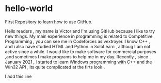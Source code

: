 # hello-world
First Repository to learn how to use GitHub.

Hello readers , my name is Victor and I'm using GitHub because I like to try new things.
My main experience in programming is related to Competitive Programming , you can see me in Codeforces as vextroyer.
I know C++ , and i also have studied HTML and Python in SoloLearn , althoug I am not active since a while.
I would like to make software for commercial purposes ,and sometimes I make programs to help me in my day.
Recently , since January 2021 , I started to learn Windows programming with C++ and the Win32 API , its quite complicated at
the firts look .

I add this line
